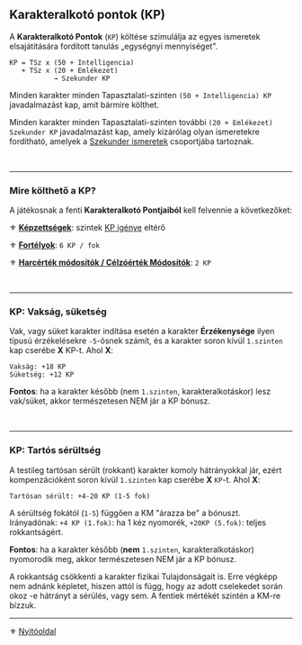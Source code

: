 ## Karakteralkotó pontok (KP)

A **Karakteralkotó Pontok** (`KP`) költése szimulálja az egyes ismeretek elsajátítására fordított tanulás „egységnyi mennyiséget".

```
KP = TSz x (50 + Intelligencia)
   + TSz x (20 + Emlékezet)
           → Szekunder KP
```

Minden karakter minden Tapasztalati-szinten `(50 + Intelligencia) KP` javadalmazást kap, amit bármire költhet.

Minden karakter minden Tapasztalati-szinten további `(20 + Emlékezet) Szekunder KP` javadalmazást kap, amely kizárólag olyan ismeretekre fordítható, amelyek a [Szekunder ismeretek](015_primer_szekunder_ismeretek.md) csoportjába tartoznak.

<br />

---
### Mire költhető a KP?

A játékosnak a fenti **Karakteralkotó Pontjaiból** kell felvennie a következőket:

⚜️ **[Képzettségek](030_kepzettsegrendszer.md)**: szintek [KP igénye](035_kepzettsegszintek_kp_igenye.md) eltérő

⚜️ **[Fortélyok](040_fortelyok.md)**: `6 KP / fok`

⚜️ **[Harcérték módosítók / Célzóérték Módosítók](018_hm_cm.md)**: `2 KP`

<br />

---
### KP: Vakság, süketség

Vak, vagy süket karakter indítása esetén a karakter **Érzékenysége** ilyen típusú érzékelésekre `-5`-ösnek számít, és a karakter soron kívül `1.szinten` kap cserébe **X** KP-t. Ahol **X**:

```
Vakság: +18 KP
Süketség: +12 KP
```

**Fontos**: ha a karakter később (nem `1.szinten`, karakteralkotáskor) lesz vak/süket, akkor természetesen NEM jár a KP bónusz.

<br />

---
### KP: Tartós sérültség

A testileg tartósan sérült (rokkant) karakter komoly hátrányokkal jár, ezért kompenzációként soron kívül `1.szinten` kap cserébe **X** `KP`-t. Ahol **X**:

```
Tartósan sérült: +4-20 KP (1-5 fok)
```

A sérültség fokától (`1-5`) függően a KM \"árazza be\" a bónuszt.\
Irányadónak: `+4 KP (1.fok)`: ha 1 kéz nyomorék, `+20KP (5.fok)`: teljes rokkantságért.

**Fontos**: ha a karakter később (**nem** `1.szinten`, karakteralkotáskor) nyomorodik meg, akkor természetesen NEM jár a KP bónusz.

A rokkantság csökkenti a karakter fizikai Tulajdonságait is. Erre végképp nem adnánk képletet, hiszen attól is függ, hogy az adott cselekedet során okoz -e hátrányt a sérülés, vagy sem. A fentiek mértékét szintén a KM-re bízzuk.

---

⚜️ [Nyitóoldal](start.md)
